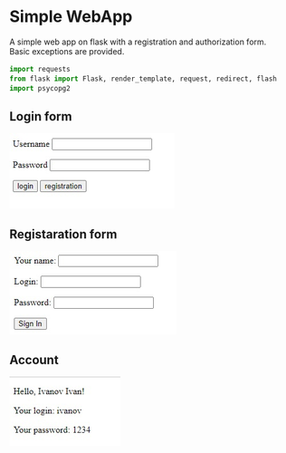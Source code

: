 # Simple WebApp
A simple web app on flask with a registration and authorization form.</br>
Basic exceptions are provided.
```python
import requests
from flask import Flask, render_template, request, redirect, flash
import psycopg2
```

## Login form 
![Image](https://github.com/Timutkin/MyWebApp/blob/main/WebApp%20image/1.jpg)
## Registaration form 
![Image](https://github.com/Timutkin/MyWebApp/blob/main/WebApp%20image/2.jpg)
## Account
![Image](https://github.com/Timutkin/MyWebApp/blob/main/WebApp%20image/3.jpg)

